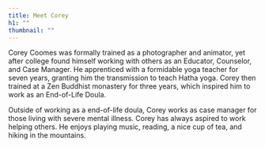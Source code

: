 ```yaml
---
title: Meet Corey
h1: ""
thumbnail: ""
---
```

Corey Coomes was formally trained as a photographer and animator, yet after college found himself working with others as an Educator, Counselor, and Case Manager. He apprenticed with a formidable yoga teacher for seven years, granting him the transmission to teach Hatha yoga. Corey then trained at a Zen Buddhist monastery for three years, which inspired him to work as an End-of-Life Doula.  

Outside of working as a end-of-life doula, Corey works as case manager for those living with severe mental illness.  Corey has always aspired to work helping others. He enjoys playing music, reading, a nice cup of tea, and hiking in the mountains.